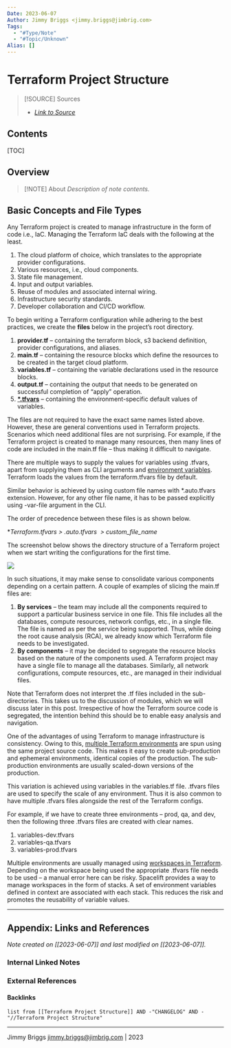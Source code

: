```yaml
---
Date: 2023-06-07
Author: Jimmy Briggs <jimmy.briggs@jimbrig.com>
Tags:
  - "#Type/Note"
  - "#Topic/Unknown"
Alias: []
---
```


# Terraform Project Structure

> [!SOURCE] Sources
> - *[Link to Source]()*

## Contents

[TOC]

## Overview

> [!NOTE] About
> *Description of note contents.*

## Basic Concepts and File Types

Any Terraform project is created to manage infrastructure in the form of code i.e., IaC. Managing the Terraform IaC deals with the following at the least.

1. The cloud platform of choice, which translates to the appropriate provider configurations.
2. Various resources, i.e., cloud components.
3. State file management.
4. Input and output variables.
5. Reuse of modules and associated internal wiring.
6. Infrastructure security standards.
7. Developer collaboration and CI/CD workflow.

To begin writing a Terraform configuration while adhering to the best practices, we create the **files** below in the project’s root directory.

1. **provider.tf** – containing the terraform block, s3 backend definition, provider configurations, and aliases.
2. **main.tf** – containing the resource blocks which define the resources to be created in the target cloud platform.
3. **variables.tf** – containing the variable declarations used in the resource blocks.
4. **output.tf** – containing the output that needs to be generated on successful completion of “apply” operation.
5. **[*.tfvars](https://spacelift.io/blog/terraform-tfvars)** – containing the environment-specific default values of variables.


The files are not required to have the exact same names listed above. However, these are general conventions used in Terraform projects. Scenarios which need additional files are not surprising. For example, if the Terraform project is created to manage many resources, then many lines of code are included in the main.tf file – thus making it difficult to navigate.

There are multiple ways to supply the values for variables using .tfvars, apart from supplying them as CLI arguments and [environment variables](https://spacelift.io/blog/terraform-environment-variables). Terraform loads the values from the terraform.tfvars file by default.

Similar behavior is achieved by using custom file names with *.auto.tfvars extension. However, for any other file name, it has to be passed explicitly using -var-file argument in the CLI.

The order of precedence between these files is as shown below.

**Terraform.tfvars > *.auto.tfvars  > custom_file_name**

The screenshot below shows the directory structure of a Terraform project when we start writing the configurations for the first time.

![](https://i.imgur.com/0ArYTul.png)

In such situations, it may make sense to consolidate various components depending on a certain pattern. A couple of examples of slicing the main.tf files are:

1. **By services** – the team may include all the components required to support a particular business service in one file. This file includes all the databases, compute resources, network configs, etc., in a single file. The file is named as per the service being supported. Thus, while doing the root cause analysis (RCA), we already know which Terraform file needs to be investigated.
2. **By components** – it may be decided to segregate the resource blocks based on the nature of the components used. A Terraform project may have a single file to manage all the databases. Similarly, all network configurations, compute resources, etc., are managed in their individual files.

Note that Terraform does not interpret the .tf files included in the sub-directories. This takes us to the discussion of modules, which we will discuss later in this post. Irrespective of how the Terraform source code is segregated, the intention behind this should be to enable easy analysis and navigation.

One of the advantages of using Terraform to manage infrastructure is consistency. Owing to this, [multiple Terraform environments](https://spacelift.io/blog/terraform-environments) are spun using the same project source code. This makes it easy to create sub-production and ephemeral environments, identical copies of the production. The sub-production environments are usually scaled-down versions of the production. 

This variation is achieved using variables in the variables.tf file. .tfvars files are used to specify the scale of any environment. Thus it is also common to have multiple .tfvars files alongside the rest of the Terraform configs.

For example, if we have to create three environments – prod, qa, and dev, then the following three .tfvars files are created with clear names.

1. variables-dev.tfvars
2. variables-qa.tfvars
3. variables-prod.tfvars

Multiple environments are usually managed using [workspaces in Terraform](https://spacelift.io/blog/terraform-workspaces). Depending on the workspace being used the appropriate .tfvars file needs to be used – a manual error here can be risky. Spacelift provides a way to manage workspaces in the form of stacks. A set of environment variables defined in context are associated with each stack. This reduces the risk and promotes the reusability of variable values.

***

## Appendix: Links and References

*Note created on [[2023-06-07]] and last modified on [[2023-06-07]].*

### Internal Linked Notes

### External References

#### Backlinks

```dataview
list from [[Terraform Project Structure]] AND -"CHANGELOG" AND -"//Terraform Project Structure"
```


***

Jimmy Briggs <jimmy.briggs@jimbrig.com> | 2023

